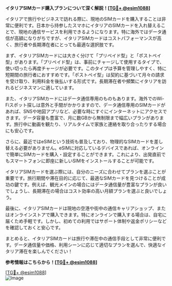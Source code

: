 **イタリアSIMカード購入プランについて深く解説！[[TG💪+ @esim1088](https://t.me/s/esim1088)]**

イタリアで旅行やビジネスで訪れる際に、現地のSIMカードを購入することは非常に便利です。日本から持参したスマホにイタリアのSIMカードを入れ替えることで、現地の通信サービスを利用できるようになります。特に海外ではデータ通信が高額になりがちですが、イタリアSIMカードはコストパフォーマンスが高く、旅行者や長期滞在者にとっても最適な選択肢です。

まず、イタリアSIMカードには大きく分けて「プリペイド型」と「ポストペイ型」があります。「プリペイド型」は、事前にチャージして使用するタイプで、使い切ったら再度チャージが必要です。このタイプは予算を管理しやすく、特に短期間の旅行者におすすめです。「ポストペイ型」は契約に基づいて月々の請求を受け取り、利用料金を後払いする形式です。長期滞在者や頻繁にイタリアを訪れるビジネスマンに適しています。

また、イタリアSIMカードにはデータ通信専用のものもあります。海外でのWi-Fiスポット探しは意外と手間がかかりますので、データ通信専用のSIMカードがあれば、SNSや地図アプリなど、必要な時にすぐにインターネットにアクセスできます。データ容量も豊富で、月に数GBから無制限まで幅広いプランがあります。旅行中に動画を観たり、リアルタイムで家族と連絡を取り合ったりする場合にも安心です。

さらに、最近ではeSIMという技術も普及しており、物理的なSIMカードを差し替える必要がありません。eSIMに対応しているデバイスであれば、オンラインで簡単にSIMカードを購入・設定することができます。これにより、出発直前でもスマートフォンに即座に新しいSIMをインストールすることが可能です。

イタリアSIMカードを選ぶ際には、自分のニーズに合わせてプランを選ぶことが重要です。旅行期間や滞在目的に応じて、最適なSIMカードを見つけることが成功の鍵です。例えば、観光メインの場合にはデータ通信量が豊富なプランが良いでしょうし、長期滞在の場合はコスト効率の高い月額プランを選ぶと良いでしょう。

最後に、イタリアSIMカードは現地の空港や街中の通信キャリアショップ、またはオンラインストアで購入できます。特にオンラインで購入する場合は、自宅に届くため手軽です。しかし、初めての利用ではサポート体制や返金ポリシーなどを確認しておくと安心です。

まとめると、イタリアSIMカードは旅行や滞在中の通信手段として非常に便利です。データ通信量や価格、利用シーンに応じて適切なプランを選んで、快適なイタリア滞在を楽しんでください！

**参考情報はこちらから！[[TG💪+ @esim1088](https://t.me/s/esim1088)]**

[[TG💪+ @esim1088](https://t.me/s/esim1088)]  
![Image](https://i.postimg.cc/Y0z9fWf4/image.png)